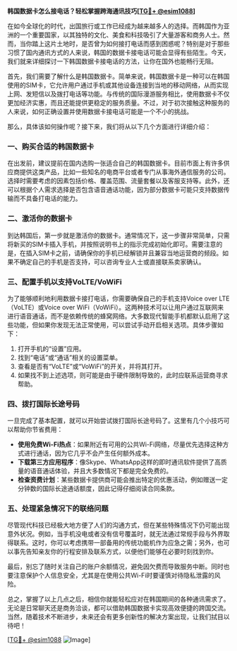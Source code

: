 **韩国数据卡怎么接电话？轻松掌握跨海通讯技巧[[TG💪+ @esim1088](https://t.me/s/esim1088)]**

在如今全球化的时代，出国旅行或工作已经成为越来越多人的选择。而韩国作为亚洲的一个重要国家，以其独特的文化、美食和科技吸引了大量游客和商务人士。然而，当你踏上这片土地时，是否曾为如何接打电话而感到困惑呢？特别是对于那些习惯了国内通讯方式的人来说，韩国的数据卡接电话可能会显得有些陌生。今天，我们就来详细探讨一下韩国数据卡接电话的方法，让你在国外也能畅行无阻。

首先，我们需要了解什么是韩国数据卡。简单来说，韩国数据卡是一种可以在韩国使用的SIM卡，它允许用户通过手机或其他设备连接到当地的移动网络，从而实现上网、发短信以及拨打电话等功能。与传统的国际漫游服务相比，使用数据卡不仅更加经济实惠，而且还能提供更稳定的服务质量。不过，对于初次接触这种服务的人来说，如何正确设置并使用数据卡接电话可能是一个不小的挑战。

那么，具体该如何操作呢？接下来，我们将从以下几个方面进行详细介绍：

### 一、购买合适的韩国数据卡

在出发前，建议提前在国内选购一张适合自己的韩国数据卡。目前市面上有许多供应商提供这类产品，比如一些知名的电商平台或者专门从事海外通信服务的公司。选择时需要考虑的因素包括价格、覆盖范围、流量套餐以及客服支持等。此外，还可以根据个人需求选择是否包含语音通话功能，因为部分数据卡可能只支持数据传输而不具备打电话的能力。

### 二、激活你的数据卡

到达韩国后，第一步就是激活你的数据卡。通常情况下，这一步骤非常简单，只需将新买的SIM卡插入手机，并按照说明书上的指示完成初始化即可。需要注意的是，在插入SIM卡之前，请确保你的手机已经解锁并且兼容当地运营商的频段。如果不确定自己的手机是否支持，可以咨询专业人士或直接联系卖家确认。

### 三、配置手机以支持VoLTE/VoWiFi

为了能够顺利地利用数据卡接打电话，你需要确保自己的手机支持Voice over LTE（VoLTE）或Voice over WiFi（VoWiFi）。这两种技术可以让用户通过互联网来进行语音通话，而不是依赖传统的蜂窝网络。大多数现代智能手机都默认启用了这些功能，但如果你发现无法正常使用，可以尝试手动开启相关选项。具体步骤如下：

1. 打开手机的“设置”应用。
2. 找到“电话”或“通话”相关的设置菜单。
3. 查看是否有“VoLTE”或“VoWiFi”的开关，并将其打开。
4. 如果找不到上述选项，则可能是由于硬件限制导致的，此时应联系运营商寻求帮助。

### 四、拨打国际长途号码

一旦完成了基本配置，就可以开始尝试拨打国际长途号码了。这里有几个小技巧可以帮助你节省费用：

- **使用免费Wi-Fi热点**：如果附近有可用的公共Wi-Fi网络，尽量优先选择这种方式进行通话，因为它几乎不会产生任何额外成本。
- **下载第三方应用程序**：像Skype、WhatsApp这样的即时通讯软件提供了高质量的语音通话体验，并且大多数情况下都是完全免费的。
- **检查资费计划**：某些数据卡提供商可能会推出特定的优惠活动，例如赠送一定分钟数的国际长途通话额度，因此记得仔细阅读合同条款。

### 五、处理紧急情况下的联络问题

尽管现代科技已经极大地方便了人们的沟通方式，但在某些特殊情况下仍可能出现意外状况。例如，当手机没电或者没有信号覆盖时，就无法通过常规手段与外界取得联系。这时，你可以考虑携带一部备用的传统功能机作为应急之需；另外，也可以事先告知亲友你的行程安排及联系方式，以便他们能够在必要时刻找到你。

最后，别忘了随时关注自己的账户余额情况，避免因欠费而导致服务中断。同时也要注意保护个人信息安全，尤其是在使用公共Wi-Fi时要谨慎对待隐私泄露的风险。

总之，掌握了以上几点之后，相信你就能轻松应对在韩国期间的各种通讯需求了。无论是日常聊天还是商务洽谈，都可以借助韩国数据卡实现高效便捷的跨国交流。当然，随着技术不断进步，未来还会有更多创新性的解决方案出现，让我们拭目以待吧！

[[TG💪+ @esim1088](https://t.me/s/esim1088) ![Image](https://i.postimg.cc/4NQfJmqS/Snipaste-2025-05-13-00-14-12.png)]
